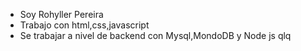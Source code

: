 - Soy Rohyller Pereira
- Trabajo con html,css,javascript
- Se trabajar a nivel de backend con Mysql,MondoDB y Node js
qlq